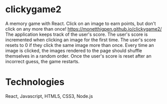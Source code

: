 # clickygame2
A memory game with React.
Click on an image to earn points, but don't click on any more than once!
https://monetthigpen.github.io/clickygame2/
The application keeps track of the user's score. The user's score is incremented when clicking an image for the first time. The user's score resets to 0 if they click the same image more than once.
Every time an image is clicked, the images rendered to the page should shuffle themselves in a random order.
Once the user's score is reset after an incorrect guess, the game restarts.

# Technologies
React, Javascript, HTML5, CSS3, Node.js
